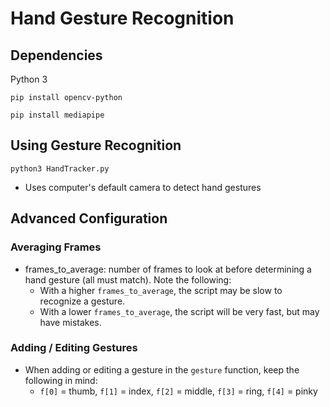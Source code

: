 
# Hand Gesture Recognition

  

## Dependencies

Python 3

`pip install opencv-python`

`pip install mediapipe`

  

## Using Gesture Recognition

  

`python3 HandTracker.py`

- Uses computer's default camera to detect hand gestures

## Advanced Configuration

### Averaging Frames
- frames_to_average: number of frames to look at before determining a hand gesture (all must match). Note the following:
     - With a higher `frames_to_average`, the script may be slow to recognize a gesture.
     - With a lower `frames_to_average`, the script will be very fast, but may have mistakes.

### Adding / Editing Gestures
- When adding or editing a gesture in the `gesture` function, keep the following in mind: 
     - `f[0]` = thumb, `f[1]` = index, `f[2]` = middle, `f[3]` = ring, `f[4]` = pinky

